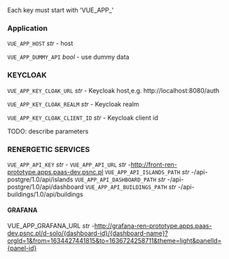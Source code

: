 Each key must start with 'VUE_APP_'
### Application
`VUE_APP_HOST` *str* - host

`VUE_APP_DUMMY_API` *bool* - use dummy data

### KEYCLOAK
`VUE_APP_KEY_CLOAK_URL` *str* - Keycloak host,e.g. http://localhost:8080/auth

`VUE_APP_KEY_CLOAK_REALM` *str* - Keycloak realm

`VUE_APP_KEY_CLOAK_CLIENT_ID` *str* - Keycloak client id

TODO: describe parameters

### RENERGETIC SERVICES
`VUE_APP_API_KEY` *str* -
`VUE_APP_API_URL` *str* -http://front-ren-prototype.apps.paas-dev.psnc.pl
`VUE_APP_API_ISLANDS_PATH` *str* -/api-postgre/1.0/api/islands
`VUE_APP_API_DASHBOARD_PATH` *str* -/api-postgre/1.0/api/dashboard
`VUE_APP_API_BUILDINGS_PATH` *str* -/api-buildings/1.0/api/buildings

#### GRAFANA
VUE_APP_GRAFANA_URL *str* -http://grafana-ren-prototype.apps.paas-dev.psnc.pl/d-solo/{dashboard-id}/{dashboard-name}?orgId=1&from=1634427441815&to=1636724258711&theme=light&panelId={panel-id}